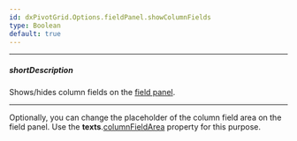 ```yaml
---
id: dxPivotGrid.Options.fieldPanel.showColumnFields
type: Boolean
default: true
---
```

---
##### shortDescription
Shows/hides column fields on the [field panel](/Documentation/Guide/Widgets/PivotGrid/Visual_Elements/#Field_Panel).

---
Optionally, you can change the placeholder of the column field area on the field panel. Use the **texts**.[columnFieldArea](/Documentation/ApiReference/UI_Widgets/dxPivotGrid/Configuration/fieldPanel/texts/#columnFieldArea) property for this purpose.